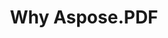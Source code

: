 ---
title: Why Aspose.PDF
linktitle: Why Aspose.PDF
type: docs
weight: 10
url: /cpp/why-aspose-pdf/
description: En la siguiente sección se explica por qué los usuarios eligen Aspose.PDF para C++ para trabajar con documentos.
lastmod: "2024-03-05"
sitemap:
    changefreq: "weekly"
    priority: 0.7
---